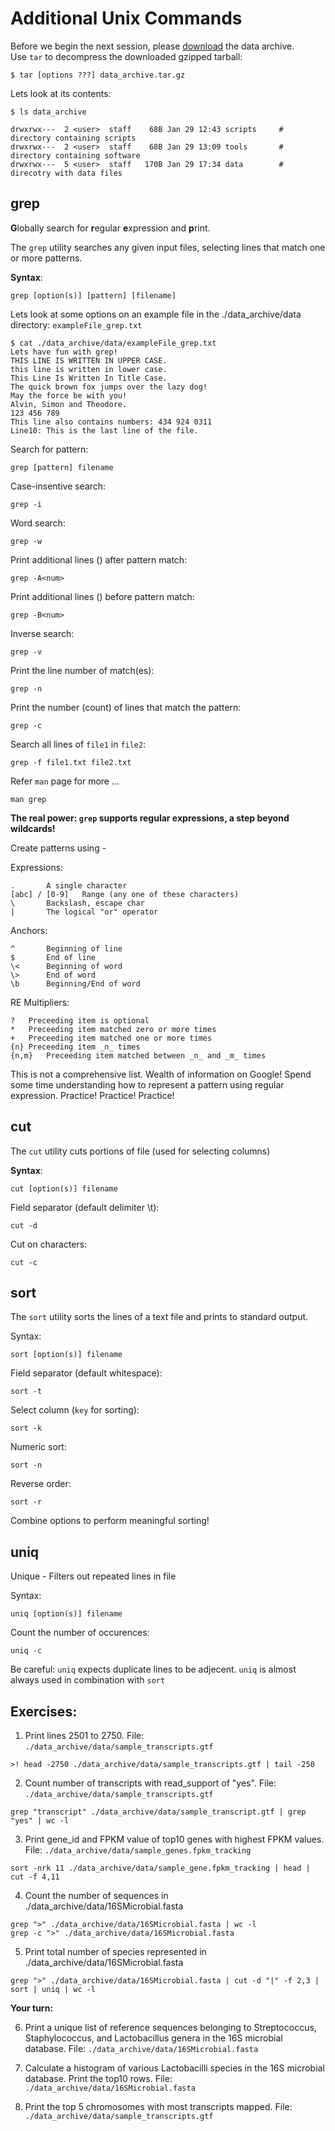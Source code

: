 # Additional Unix Commands

Before we begin the next session, please [download]() the data archive.  
Use `tar` to decompress the downloaded gzipped tarball:
```
$ tar [options ???] data_archive.tar.gz
```

Lets look at its contents:
```
$ ls data_archive

drwxrwx---  2 <user>  staff    68B Jan 29 12:43 scripts		# directory containing scripts
drwxrwx---  2 <user>  staff    68B Jan 29 13:09 tools		# directory containing software
drwxrwx---  5 <user>  staff   170B Jan 29 17:34 data		# direcotry with data files

```


## grep 

**G**lobally search for **r**egular **e**xpression and **p**rint.

The `grep` utility searches any given input files, selecting lines that match one or more patterns.

**Syntax**:
```
grep [option(s)] [pattern] [filename]
```

Lets look at some options on an example file in the ./data_archive/data directory: `exampleFile_grep.txt`

```
$ cat ./data_archive/data/exampleFile_grep.txt
Lets have fun with grep!
THIS LINE IS WRITTEN IN UPPER CASE.
this line is written in lower case.
This Line Is Written In Title Case.
The quick brown fox jumps over the lazy dog!
May the force be with you! 
Alvin, Simon and Theodore.
123 456 789
This line also contains numbers: 434 924 0311
Line10: This is the last line of the file.
```

Search for pattern:
```
grep [pattern] filename
```

Case-insentive search:
```
grep -i
```

Word search: 
```
grep -w 
```

Print additional lines (<num>) after pattern match:
```
grep -A<num>
```

Print additional lines (<num>) before pattern match:
```
grep -B<num>
```

Inverse search:
```
grep -v 
```

Print the line number of match(es):
```
grep -n
```

Print the number (count) of lines that match the pattern:
```
grep -c 
```

Search all lines of `file1` in `file2`:
```
grep -f file1.txt file2.txt
```

Refer `man` page for more ... 
```
man grep
```

**The real power: `grep` supports regular expressions, a step beyond wildcards!**

Create patterns using - 

Expressions:

	.		A single character
	[abc] / [0-9]	Range (any one of these characters)
	\		Backslash, escape char
	|		The logical "or" operator
	
Anchors:

	^		Beginning of line
	$		End of line
	\<		Beginning of word
	\>		End of word
	\b		Beginning/End of word

RE Multipliers:

	?	Preceeding item is optional
	*	Preceeding item matched zero or more times
	+	Preceeding item matched one or more times
	{n}	Preceeding item _n_ times
	{n,m}	Preceeding item matched between _n_ and _m_ times 

This is not a comprehensive list. Wealth of information on Google! Spend some time understanding how to represent a pattern using regular expression. Practice! Practice! Practice!



## cut

The `cut` utility cuts portions of file (used for selecting columns)

**Syntax**:
```
cut [option(s)] filename
```

Field separator (default delimiter \t):
```
cut -d 
```

Cut on characters:
```
cut -c 
```


## sort

The `sort` utility sorts the lines of a text file and prints to standard output.

Syntax:
```
sort [option(s)] filename
```

Field separator (default whitespace): 
```
sort -t 
```

Select column (`key` for sorting):
```
sort -k 
```

Numeric sort:
```
sort -n
```

Reverse order:
```
sort -r
```

Combine options to perform meaningful sorting! 



## uniq 

Unique - Filters out repeated lines in file

Syntax:
```
uniq [option(s)] filename
```

Count the number of occurences: 
```
uniq -c 
```

Be careful: `uniq` expects duplicate lines to be adjecent. 
`uniq` is almost always used in combination with `sort`



## Exercises: 

1. Print lines 2501 to 2750. File: `./data_archive/data/sample_transcripts.gtf`
```
>! head -2750 ./data_archive/data/sample_transcripts.gtf | tail -250
```

2. Count number of transcripts with read_support of "yes". File: `./data_archive/data/sample_transcripts.gtf`  
```
grep "transcript" ./data_archive/data/sample_transcript.gtf | grep "yes" | wc -l
```

3. Print gene_id and FPKM value of top10 genes with highest FPKM values. File: `./data_archive/data/sample_genes.fpkm_tracking`
```
sort -nrk 11 ./data_archive/data/sample_gene.fpkm_tracking | head | cut -f 4,11
```

4. Count the number of sequences in ./data_archive/data/16SMicrobial.fasta
```
grep ">" ./data_archive/data/16SMicrobial.fasta | wc -l
grep -c ">" ./data_archive/data/16SMicrobial.fasta
```

5. Print total number of species represented in ./data_archive/data/16SMicrobial.fasta 
```
grep ">" ./data_archive/data/16SMicrobial.fasta | cut -d "|" -f 2,3 | sort | uniq | wc -l
```

**Your turn:**

6. Print a unique list of reference sequences belonging to Streptococcus, Staphylococcus, and Lactobacillus genera in the 16S microbial database. File: `./data_archive/data/16SMicrobial.fasta`

7. Calculate a histogram of various Lactobacilli species in the 16S microbial database. Print the top10 rows. File: `./data_archive/data/16SMicrobial.fasta`

8. Print the top 5 chromosomes with most transcripts mapped. File: `./data_archive/data/sample_transcripts.gtf`



